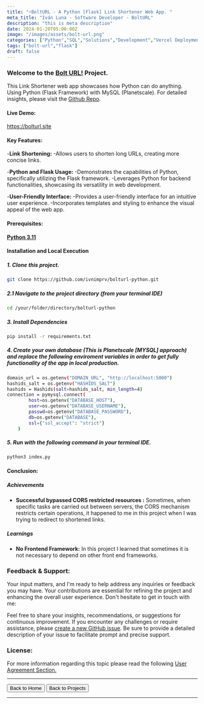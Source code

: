 ```yaml
---
title: "⚡️BoltURL - A Python [Flask] Link Shortener Web App. "
meta_title: "Iván Luna - Software Developer - BoltURL"
description: "this is meta description"
date: 2024-01-20T05:00:00Z
image: "/images/assets/bolt-url.png"
categories: ["Python","SQL","Solutions","Development","Vercel Deployment"]
tags: ["bolt-url","flask"]
draft: false
---
```


### Welcome to the [Bolt URL!](https://bolturl.site/) Project.
This Link Shortener web app showcases how Python can do anything. Using Python (Flask Framework) with MySQL (Planetscale). For detailed insights, please visit the [Github Repo](https://github.com/imprvhub/bolturl-python).

#### Live Demo:
https://bolturl.site

#### Key Features:
-**Link Shortening:**
    -Allows users to shorten long URLs, creating more concise links.

-**Python and Flask Usage:**
    -Demonstrates the capabilities of Python, specifically utilizing the Flask framework.
    -Leverages Python for backend functionalities, showcasing its versatility in web development.

-**User-Friendly Interface:**
    -Provides a user-friendly interface for an intuitive user experience.
    -Incorporates templates and styling to enhance the visual appeal of the web app.
   
#### Prerequisites:
[**Python 3.11**](https://www.python.org/downloads/release/python-3110/)

#### Installation and Local Execution

##### 1. Clone this project.
```bash
git clone https://github.com/ivnimprv/bolturl-python.git
```
##### 2.1 Navigate to the project directory (from your terminal IDE)
```bash
cd /your/folder/directory/bolturl-python
```
##### 3. Install Dependencies
```bash
pip install -r requirements.txt
```
##### 4. Create your own database (This is Planetscale [MYSQL] approach) and replace the following enviroment variables in order to get fully functionality of the app in local production.
```bash
domain_url = os.getenv("DOMAIN_URL", "http://localhost:5000")
hashids_salt = os.getenv("HASHIDS_SALT")
hashids = Hashids(salt=hashids_salt, min_length=4)  
connection = pymysql.connect(
        host=os.getenv("DATABASE_HOST"),
        user=os.getenv("DATABASE_USERNAME"),
        passwd=os.getenv("DATABASE_PASSWORD"),
        db=os.getenv("DATABASE"),
        ssl={"ssl_accept": "strict"}
    )
```
##### 5. Run with the following command in your terminal IDE.
```bash
python3 index.py
```

#### Conclusion:

##### Achievements

- **Successful bypassed CORS restricted resources :** Sometimes, when specific tasks are carried out between servers, the CORS mechanism restricts certain operations, it happened to me in this project when I was trying to redirect to shortened links.

##### Learnings

- **No Frontend Framework:** In this project I learned that sometimes it is not necessary to depend on other front end frameworks. 

### Feedback & Support:
Your input matters, and I'm ready to help address any inquiries or feedback you may have. Your contributions are essential for refining the project and enhancing the overall user experience. Don't hesitate to get in touch with me:

Feel free to share your insights, recommendations, or suggestions for continuous improvement. If you encounter any challenges or require assistance, please [create a new GitHub issue](https://github.com/imprvhub/bolturl-python/issues/new). Be sure to provide a detailed description of your issue to facilitate prompt and precise support.

### License:
For more information regarding this topic please read the following [User Agreement Section.](https://www.bolturl.site/user_agreements)

---
<div class="flex justify-between">
      <button class="btn btn-primary" onclick="window.location.href='/';">Back to Home</button>
      <button class="btn btn-primary" onclick="window.location.href='/projects';">Back to Projects</button>     
</div>

---
